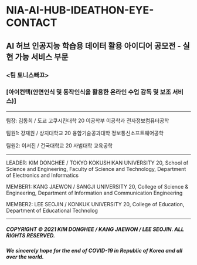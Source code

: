 # NIA-AI-HUB-IDEATHON-EYE-CONTACT

## AI 허브 인공지능 학습용 데이터 활용 아이디어 공모전 - 실현 가능 서비스 부문

### **<팀 토니스빠끄>**

### **[아이컨택(안면인식 및 동작인식을 활용한 온라인 수업 감독 및 보조 서비스)]**

---

팀장: 김동희 / 도쿄 고쿠시칸대학 20 이공학부 이공학과 전자정보컴퓨터공학

팀원1: 강재원 / 상지대학교 20 융합기술공과대학 정보통신소프트웨어공학

팀원2: 이서진 / 건국대학교 20 사범대학 교육공학

---

LEADER: KIM DONGHEE / TOKYO KOKUSHIKAN UNIVERSITY 20, School of Science and Engineering, Faculty of Science and Technology, Department of Electronics and Informatics

MEMBER1: KANG JAEWON / SANGJI UNIVERSITY 20, College of Science & Engineering, Department of Information and Communication Engineering

MEMBER2: LEE SEOJIN / KONKUK UNIVERSITY 20, College of Education, Department of Educational Technolog

---

##### COPYRIGHT © 2021 KIM DONGHEE / KANG JAEWON / LEE SEOJIN. ALL RIGHTS RESERVED.

##### We sincerely hope for the end of COVID-19 in Republic of Korea and all over the world.
